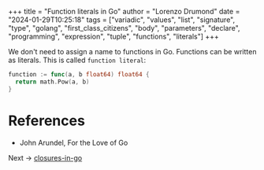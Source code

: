 +++
title = "Function literals in Go"
author = "Lorenzo Drumond"
date = "2024-01-29T10:25:18"
tags = ["variadic",  "values",  "list",  "signature",  "type",  "golang",  "first_class_citizens",  "body",  "parameters",  "declare",  "programming",  "expression",  "tuple",  "functions",  "literals"]
+++


We don't need to assign a name to functions in Go. Functions can be written as literals. This is called `function literal`:
```go
function := func(a, b float64) float64 {
  return math.Pow(a, b)
}
```

# References
- John Arundel, For the Love of Go

Next -> [closures-in-go](/wiki/closures-in-go/)
